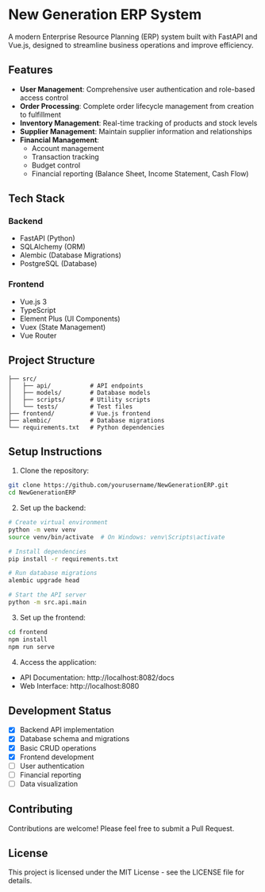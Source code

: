 # New Generation ERP System

A modern Enterprise Resource Planning (ERP) system built with FastAPI and Vue.js, designed to streamline business operations and improve efficiency.

## Features

- **User Management**: Comprehensive user authentication and role-based access control
- **Order Processing**: Complete order lifecycle management from creation to fulfillment
- **Inventory Management**: Real-time tracking of products and stock levels
- **Supplier Management**: Maintain supplier information and relationships
- **Financial Management**: 
  - Account management
  - Transaction tracking
  - Budget control
  - Financial reporting (Balance Sheet, Income Statement, Cash Flow)

## Tech Stack

### Backend
- FastAPI (Python)
- SQLAlchemy (ORM)
- Alembic (Database Migrations)
- PostgreSQL (Database)

### Frontend
- Vue.js 3
- TypeScript
- Element Plus (UI Components)
- Vuex (State Management)
- Vue Router

## Project Structure

```
├── src/
│   ├── api/           # API endpoints
│   ├── models/        # Database models
│   ├── scripts/       # Utility scripts
│   └── tests/         # Test files
├── frontend/          # Vue.js frontend
├── alembic/           # Database migrations
└── requirements.txt   # Python dependencies
```

## Setup Instructions

1. Clone the repository:
```bash
git clone https://github.com/yourusername/NewGenerationERP.git
cd NewGenerationERP
```

2. Set up the backend:
```bash
# Create virtual environment
python -m venv venv
source venv/bin/activate  # On Windows: venv\Scripts\activate

# Install dependencies
pip install -r requirements.txt

# Run database migrations
alembic upgrade head

# Start the API server
python -m src.api.main
```

3. Set up the frontend:
```bash
cd frontend
npm install
npm run serve
```

4. Access the application:
- API Documentation: http://localhost:8082/docs
- Web Interface: http://localhost:8080

## Development Status

- [x] Backend API implementation
- [x] Database schema and migrations
- [x] Basic CRUD operations
- [x] Frontend development
- [ ] User authentication
- [ ] Financial reporting
- [ ] Data visualization

## Contributing

Contributions are welcome! Please feel free to submit a Pull Request.

## License

This project is licensed under the MIT License - see the LICENSE file for details. 